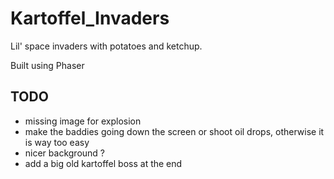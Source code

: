 # Kartoffel_Invaders
Lil' space invaders with potatoes and ketchup.

Built using Phaser

## TODO
* missing image for explosion
* make the baddies going down the screen or shoot oil drops, otherwise it is way too easy
* nicer background ?
* add a big old kartoffel boss at the end
